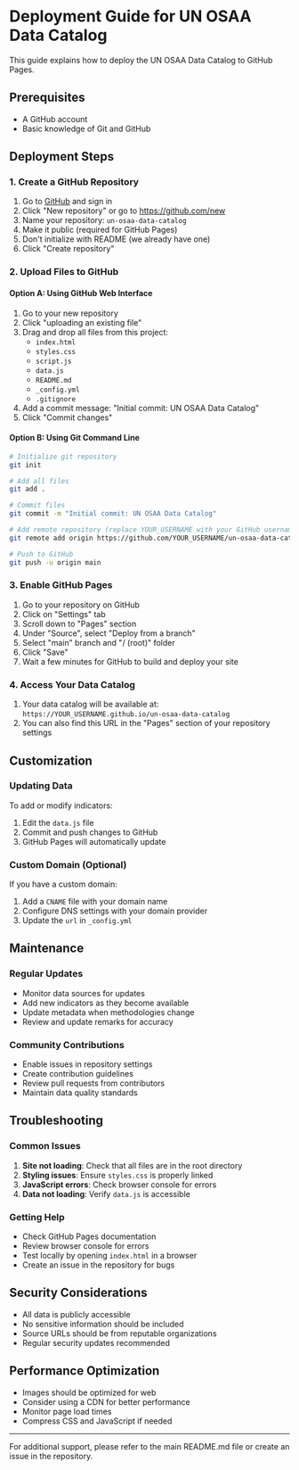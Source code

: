 # Deployment Guide for UN OSAA Data Catalog

This guide explains how to deploy the UN OSAA Data Catalog to GitHub Pages.

## Prerequisites

- A GitHub account
- Basic knowledge of Git and GitHub

## Deployment Steps

### 1. Create a GitHub Repository

1. Go to [GitHub](https://github.com) and sign in
2. Click "New repository" or go to https://github.com/new
3. Name your repository: `un-osaa-data-catalog`
4. Make it public (required for GitHub Pages)
5. Don't initialize with README (we already have one)
6. Click "Create repository"

### 2. Upload Files to GitHub

#### Option A: Using GitHub Web Interface
1. Go to your new repository
2. Click "uploading an existing file"
3. Drag and drop all files from this project:
   - `index.html`
   - `styles.css`
   - `script.js`
   - `data.js`
   - `README.md`
   - `_config.yml`
   - `.gitignore`
4. Add a commit message: "Initial commit: UN OSAA Data Catalog"
5. Click "Commit changes"

#### Option B: Using Git Command Line
```bash
# Initialize git repository
git init

# Add all files
git add .

# Commit files
git commit -m "Initial commit: UN OSAA Data Catalog"

# Add remote repository (replace YOUR_USERNAME with your GitHub username)
git remote add origin https://github.com/YOUR_USERNAME/un-osaa-data-catalog.git

# Push to GitHub
git push -u origin main
```

### 3. Enable GitHub Pages

1. Go to your repository on GitHub
2. Click on "Settings" tab
3. Scroll down to "Pages" section
4. Under "Source", select "Deploy from a branch"
5. Select "main" branch and "/ (root)" folder
6. Click "Save"
7. Wait a few minutes for GitHub to build and deploy your site

### 4. Access Your Data Catalog

1. Your data catalog will be available at:
   `https://YOUR_USERNAME.github.io/un-osaa-data-catalog`
2. You can also find this URL in the "Pages" section of your repository settings

## Customization

### Updating Data
To add or modify indicators:
1. Edit the `data.js` file
2. Commit and push changes to GitHub
3. GitHub Pages will automatically update

### Custom Domain (Optional)
If you have a custom domain:
1. Add a `CNAME` file with your domain name
2. Configure DNS settings with your domain provider
3. Update the `url` in `_config.yml`

## Maintenance

### Regular Updates
- Monitor data sources for updates
- Add new indicators as they become available
- Update metadata when methodologies change
- Review and update remarks for accuracy

### Community Contributions
- Enable issues in repository settings
- Create contribution guidelines
- Review pull requests from contributors
- Maintain data quality standards

## Troubleshooting

### Common Issues

1. **Site not loading**: Check that all files are in the root directory
2. **Styling issues**: Ensure `styles.css` is properly linked
3. **JavaScript errors**: Check browser console for errors
4. **Data not loading**: Verify `data.js` is accessible

### Getting Help

- Check GitHub Pages documentation
- Review browser console for errors
- Test locally by opening `index.html` in a browser
- Create an issue in the repository for bugs

## Security Considerations

- All data is publicly accessible
- No sensitive information should be included
- Source URLs should be from reputable organizations
- Regular security updates recommended

## Performance Optimization

- Images should be optimized for web
- Consider using a CDN for better performance
- Monitor page load times
- Compress CSS and JavaScript if needed

---

For additional support, please refer to the main README.md file or create an issue in the repository.
